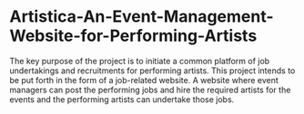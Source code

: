 # Artistica-An-Event-Management-Website-for-Performing-Artists
The key purpose of the project is to initiate a common platform of job undertakings and recruitments for performing artists. This project intends to be put forth in the form of a job-related website. A website where event managers can post the performing jobs and hire the required artists for the events and the performing artists can undertake those jobs.
